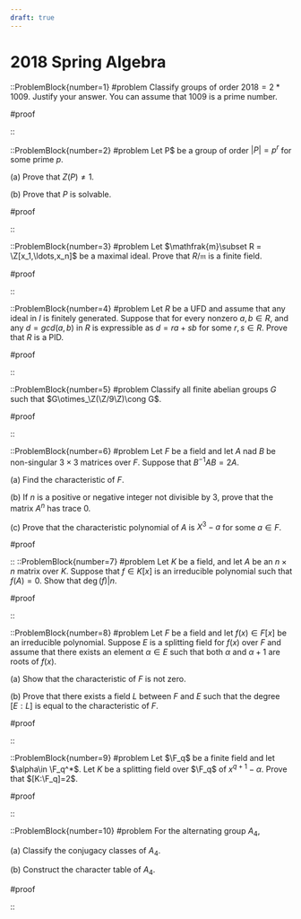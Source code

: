 ```yaml
---
draft: true
---
```


# 2018 Spring Algebra

::ProblemBlock{number=1}
#problem
Classify groups of order $2018=2*1009$. Justify your answer. You can assume that 1009 is a prime number.

#proof

::

::ProblemBlock{number=2}
#problem
Let P$ be a group of order $|P|=p^r$ for some prime $p$. 

(a) Prove that $Z(P)\neq 1$.

(b) Prove that $P$ is solvable.

#proof

::

::ProblemBlock{number=3}
#problem
Let $\mathfrak{m}\subset R = \Z[x_1,\ldots,x_n]$ be a maximal ideal. Prove that $R/\mathfrak{m}$ is a finite field.

#proof

::

::ProblemBlock{number=4}
#problem
Let $R$ be a UFD and assume that any ideal in $I$ is finitely generated. Suppose that for every nonzero $a,b\in R$, and any $d=gcd(a,b)$ in $R$ is expressible as $d=ra+sb$ for some $r,s\in R$. Prove that $R$ is a PID.

#proof

::

::ProblemBlock{number=5}
#problem
Classify all finite abelian groups $G$ such that $G\otimes_\Z(\Z/9\Z)\cong G$.

#proof

::

::ProblemBlock{number=6}
#problem
Let $F$ be a field and let $A$ nad $B$ be non-singular $3\times 3$ matrices over $F$. Suppose that $B^{-1}AB=2A$.

(a) Find the characteristic of $F$.

(b) If $n$ is a positive or negative integer not divisible by 3, prove that the matrix $A^n$ has trace 0.

(c) Prove that the characteristic polynomial of $A$ is $X^3-a$ for some $a\in F$.

#proof

::
::ProblemBlock{number=7}
#problem
Let $K$ be a field, and let $A$ be an $n\times n$ matrix over $K$. Suppose that $f\in K[x]$ is an irreducible polynomial such that $f(A)=0$. Show that $\deg(f)|n$.

#proof

::

::ProblemBlock{number=8}
#problem
Let $F$ be a field and let $f(x)\in F[x]$ be an irreducible polynomial. Suppose $E$ is a splitting field for $f(x)$ over $F$ and assume that there exists an element $\alpha\in E$ such that both $\alpha$ and $\alpha+1$ are roots of $f(x)$.

(a) Show that the characteristic of $F$ is not zero.

(b) Prove that there exists a field $L$ between $F$ and $E$ such that the degree $[E:L]$ is equal to the characteristic of $F$.

#proof

::

::ProblemBlock{number=9}
#problem
Let $\F_q$ be a finite field and let $\alpha\in \F_q^*$. Let $K$ be a splitting field over $\F_q$ of $x^{q+1}-\alpha$. Prove that $[K:\F_q]=2$.

#proof

::

::ProblemBlock{number=10}
#problem
For the alternating group $A_4$,

(a) Classify the conjugacy classes of $A_4$.

(b) Construct the character table of $A_4$.

#proof

::